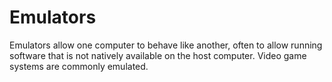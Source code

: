 # Emulators

Emulators allow one computer to behave like another, often to allow running software that is not natively available on the host computer. Video game systems are commonly emulated.
